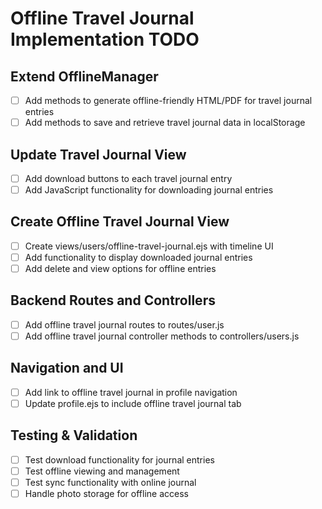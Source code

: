 # Offline Travel Journal Implementation TODO

## Extend OfflineManager
- [ ] Add methods to generate offline-friendly HTML/PDF for travel journal entries
- [ ] Add methods to save and retrieve travel journal data in localStorage

## Update Travel Journal View
- [ ] Add download buttons to each travel journal entry
- [ ] Add JavaScript functionality for downloading journal entries

## Create Offline Travel Journal View
- [ ] Create views/users/offline-travel-journal.ejs with timeline UI
- [ ] Add functionality to display downloaded journal entries
- [ ] Add delete and view options for offline entries

## Backend Routes and Controllers
- [ ] Add offline travel journal routes to routes/user.js
- [ ] Add offline travel journal controller methods to controllers/users.js

## Navigation and UI
- [ ] Add link to offline travel journal in profile navigation
- [ ] Update profile.ejs to include offline travel journal tab

## Testing & Validation
- [ ] Test download functionality for journal entries
- [ ] Test offline viewing and management
- [ ] Test sync functionality with online journal
- [ ] Handle photo storage for offline access
